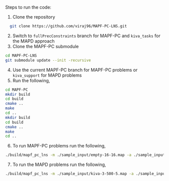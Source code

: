 Steps to run the code:

1. Clone the repository 

```sh
  git clone https://github.com/viraj96/MAPF-PC-LNS.git
```

2. Switch to `fullPrecConstraints` branch for MAPF-PC and `kiva_tasks` for the MAPD approach
3. Clone the MAPF-PC submodule

```sh
cd MAPF-PC-LNS
git submodule update --init -recursive
```

4. Use the current MAPF-PC branch for MAPF-PC problems or `kiva_support` for MAPD problems
5. Run the following,

```sh
cd MAPF-PC
mkdir build
cd build
cmake ..
make
cd ..
mkdir build
cd build
cmake ..
make
cd ..
```

6. To run MAPF-PC problems run the following,

```sh
./build/mapf_pc_lns -m ./sample_input/empty-16-16.map -a ./sample_input/agent_goals.txt -k 10 -l 50 -t 10 -n 2 -i 200 -d 6 -s sota_pbs -h alns -c TA -r absolute
```

7. To run the MAPD problems run the following,

```sh
./build/mapf_pc_lns -m ./sample_input/kiva-3-500-5.map -a ./sample_input/0.task -k 3 -l 100 -t 10 -n 2 -i 200 -d 6 -s sota_pbs -h alsn -c TA -r absolute
```
